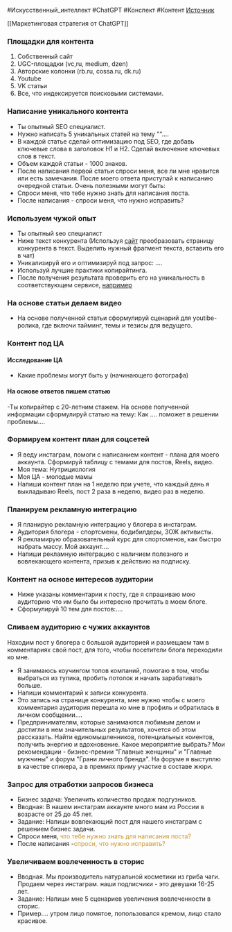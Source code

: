 #Искусственный_интеллект #ChatGPT #Конспект #Контент 
[Источник](https://www.youtube.com/watch?v=nVtxxvd_4Do)

[[Маркетинговая стратегия от ChatGPT]]
### Площадки для контента
1. Собственный сайт
2. UGC-площадки (vc,ru, medium, dzen)
3. Авторские колонки (rb.ru, cossa.ru, dk.ru)
4. Youtube
5. VK статьи
6. Все, что индексируется поисковыми системами.

### Написание уникального контента
- Ты опытный SEO специалист.
- Нужно написать 5 уникальных статей на тему ""....
- В каждой статье сделай оптимизацию под SEO, где добавь ключевые слова в заголовок Н1 и Н2. Сделай включение ключевых слов в текст.
- Объем каждой статьи - 1000 знаков.
- После написания первой статьи спроси меня, все ли мне нравится или есть замечания. После моего ответа приступай к написанию очередной статьи.
Очень полезными могут быть:
- Спроси меня, что тебе нужно знать для написания поста.
- После написания - спроси меня, что нужно исправить?

### Используем чужой опыт
- Ты опытный seo специалист
- Ниже текст конкурента (Используя [сайт](https://totheweb.com/learning_center/tools-convert-html-text-to-plain-text-for-content-review/) преобразовать страницу конкурента в текст. Выделить нужный фрагмент текста, вставить его в чат)
- Уникализируй его и оптимизируй под запрос: ....
- Используй лучшие практики копирайтинга.
- После получения результата проверить его на уникальность в соответствующем сервисе, [например](https://content-watch.ru/text/)

### На основе статьи делаем видео
- На основе полученной статьи сформулируй сценарий для youtibe-ролика, где включи тайминг, темы и тезисы для ведущего.

### Контент под ЦА
#### Исследование ЦА
- Какие проблемы могут быть у (начинающего фотографа)
#### На основе ответов пишем статью
-Ты копирайтер с 20-летним стажем. На основе полученной информации сформулируй статью на тему: Как .... поможет в решении проблемы....

### Формируем контент план для соцсетей
- Я веду инстаграм, помоги с написанием контент - плана для моего аккаунта. Сформируй таблицу с темами для постов, Reels, видео.
- Моя тема: Нутрициология
- Моя ЦА - молодые мамы
- Напиши контент план на 1 неделю при учете, что каждый день я выкладываю Reels, пост 2 раза в неделю, видео раз в неделю.

### Планируем рекламную интеграцию
- Я планирую рекламную интеграцию у блогера в инстаграм.
- Аудитория блогера - спортсмены, бодибилдеры, ЗОЖ активисты.
- Я рекламирую образовательный курс для спортсменов, как быстро набрать массу. Мой аккаунт....
- Напиши рекламную интеграцию с наличием полезного и вовлекающего контента, призыв к действию на подписку.

### Контент на основе интересов аудитории
- Ниже указаны комментарии к посту, где я спрашиваю мою аудиторию что им было бы интересно прочитать в моем блоге.
- Сформулируй 10 тем для постов:....

### Сливаем аудиторию с чужих аккаунтов
Находим пост у блогера с большой аудиторией и размещаем там в комментариях свой пост, для того, чтобы посетители блога переходили ко мне.
- Я занимаюсь коучингом топов компаний, помогаю в том, чтобы выбраться из тупика, пробить потолок и начать зарабативать больше.
- Напиши комментарий к записи конкурента.
- Это запись на странице конкурента, мне нужно чтобы с моего комментария аудитория перешла ко мне в профиль и обратилась в личном сообщении....
- Предпринимателям, которые занимаются любимым делом и достигли в нем значительных результатов, хочется об этом рассказать. Найти единомышленников, потенциальных коиентов, получить энергию и вдохновение. Какое мероприятие выбрать? Мои рекомендации - бизнес-премии "Главные женщины" и "Главные мужчины" и форум "Грани личного бренда". На форуме я выступлю в качестве спикера, а в премиях приму участие в составе жюри.

### Запрос для отработки запросов бизнеса
- Бизнес задача: Увеличить количество продаж подгузников.
- Вводная: В нашем инстаграм аккаунте много мам из России в возрасте от 25 до 45 лет.
- Задание: Напиши вовлекающий пост для нашего инстаграм с решением бизнес задачи.
- Спроси меня, <span style='color:#c7952b'>что тебе нужно знать для написания поста?</span>
- После написания -<span style='color:#c7952b'>спроси, что нужно исправить?</span>

### Увеличиваем вовлеченность в сторис
- Вводная. Мы производитель натуральной косметики из гриба чаги. Продаем через инстаграм. наши подписчики - это девушки 16-25 лет.
- Задание: Напиши мне 5 сценариев увеличения вовлеченности в сторис.
- Пример.... утром лицо помятое, попользовался кремом, лицо стало красивое.